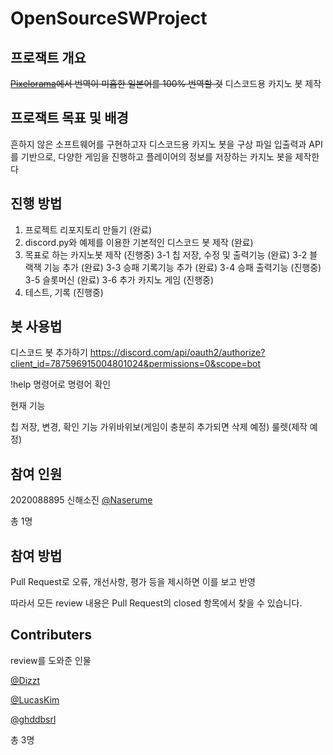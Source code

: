 # OpenSourceSWProject

## 프로잭트 개요
~~[Pixelorama](https://github.com/Orama-Interactive/Pixelorama)에서 번역이 미흡한 일본어를 100% 번역할 것~~
디스코드용 카지노 봇 제작

## 프로잭트 목표 및 배경
흔하지 않은 소프트웨어를 구현하고자 디스코드용 카지노 봇을 구상
파일 입출력과 API를 기반으로, 다양한 게임을 진행하고 플레이어의 정보를 저장하는 카지노 봇을 제작한다

## 진행 방법
1. 프로젝트 리포지토리 만들기 (완료)
2. discord.py와 예제를 이용한 기본적인 디스코드 봇 제작 (완료)
3. 목표로 하는 카지노봇 제작 (진행중)
3-1 칩 저장, 수정 및 출력기능 (완료)
3-2 블랙잭 기능 추가 (완료)
3-3 승패 기록기능 추가 (완료)
3-4 승패 출력기능 (진행중)
3-5 슬롯머신 (완료)
3-6 추가 카지노 게임 (진행중)
4. 테스트, 기록 (진행중)

## 봇 사용법
디스코드 봇 추가하기
https://discord.com/api/oauth2/authorize?client_id=787596915004801024&permissions=0&scope=bot

!help 명령어로 명령어 확인

현재 기능

칩 저장, 변경, 확인 기능
가위바위보(게임이 충분히 추가되면 삭제 예정)
룰렛(제작 예정)

## 참여 인원
2020088895 신해소진 [@Naserume](https://github.com/Naserume)

총 1명

## 참여 방법
Pull Request로 오류, 개선사항, 평가 등을 제시하면 이를 보고 반영

따라서 모든 review 내용은 Pull Request의 closed 항목에서 찾을 수 있습니다.

## Contributers
review를 도와준 인물

[@Dizzt](https://github.com/theDizzt)

[@LucasKim](https://github.com/Lucas0828)

[@ghddbsrl](https://github.com/ghddbsrl)

총 3명
